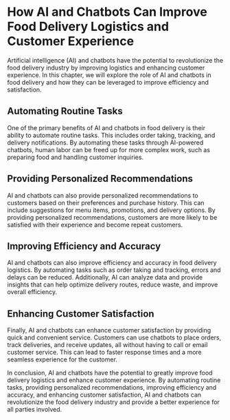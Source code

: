 How AI and Chatbots Can Improve Food Delivery Logistics and Customer Experience
========================================================================================================================================

Artificial intelligence (AI) and chatbots have the potential to revolutionize the food delivery industry by improving logistics and enhancing customer experience. In this chapter, we will explore the role of AI and chatbots in food delivery and how they can be leveraged to improve efficiency and satisfaction.

Automating Routine Tasks
------------------------

One of the primary benefits of AI and chatbots in food delivery is their ability to automate routine tasks. This includes order taking, tracking, and delivery notifications. By automating these tasks through AI-powered chatbots, human labor can be freed up for more complex work, such as preparing food and handling customer inquiries.

Providing Personalized Recommendations
--------------------------------------

AI and chatbots can also provide personalized recommendations to customers based on their preferences and purchase history. This can include suggestions for menu items, promotions, and delivery options. By providing personalized recommendations, customers are more likely to be satisfied with their experience and become repeat customers.

Improving Efficiency and Accuracy
---------------------------------

AI and chatbots can also improve efficiency and accuracy in food delivery logistics. By automating tasks such as order taking and tracking, errors and delays can be reduced. Additionally, AI can analyze data and provide insights that can help optimize delivery routes, reduce waste, and improve overall efficiency.

Enhancing Customer Satisfaction
-------------------------------

Finally, AI and chatbots can enhance customer satisfaction by providing quick and convenient service. Customers can use chatbots to place orders, track deliveries, and receive updates, all without having to call or email customer service. This can lead to faster response times and a more seamless experience for the customer.

In conclusion, AI and chatbots have the potential to greatly improve food delivery logistics and enhance customer experience. By automating routine tasks, providing personalized recommendations, improving efficiency and accuracy, and enhancing customer satisfaction, AI and chatbots can revolutionize the food delivery industry and provide a better experience for all parties involved.
